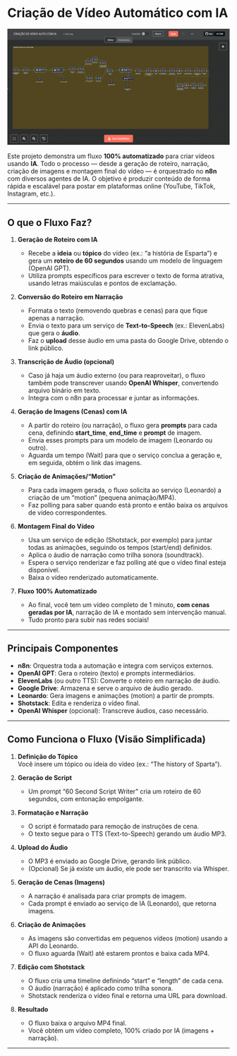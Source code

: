 # Criação de Vídeo Automático com IA

![Fluxo Principal - Criação de Vídeo Auto com IA](./CRIA%C3%87%C3%83O%20DE%20VIDEO%20AUTO%20COM%20IA.png)

Este projeto demonstra um fluxo **100% automatizado** para criar vídeos usando **IA**. Todo o processo — desde a geração de roteiro, narração, criação de imagens e montagem final do vídeo — é orquestrado no **n8n** com diversos agentes de IA. O objetivo é produzir conteúdo de forma rápida e escalável para postar em plataformas online (YouTube, TikTok, Instagram, etc.).

---

## O que o Fluxo Faz?

1. **Geração de Roteiro com IA**  
   - Recebe a **ideia** ou **tópico** do vídeo (ex.: “a história de Esparta”) e gera um **roteiro de 60 segundos** usando um modelo de linguagem (OpenAI GPT).  
   - Utiliza prompts específicos para escrever o texto de forma atrativa, usando letras maiúsculas e pontos de exclamação.

2. **Conversão do Roteiro em Narração**  
   - Formata o texto (removendo quebras e cenas) para que fique apenas a narração.  
   - Envia o texto para um serviço de **Text-to-Speech** (ex.: ElevenLabs) que gera o **áudio**.  
   - Faz o **upload** desse áudio em uma pasta do Google Drive, obtendo o link público.

3. **Transcrição de Áudio (opcional)**  
   - Caso já haja um áudio externo (ou para reaproveitar), o fluxo também pode transcrever usando **OpenAI Whisper**, convertendo arquivo binário em texto.  
   - Integra com o n8n para processar e juntar as informações.

4. **Geração de Imagens (Cenas) com IA**  
   - A partir do roteiro (ou narração), o fluxo gera **prompts** para cada cena, definindo **start_time**, **end_time** e **prompt** de imagem.  
   - Envia esses prompts para um modelo de imagem (Leonardo ou outro).  
   - Aguarda um tempo (Wait) para que o serviço conclua a geração e, em seguida, obtém o link das imagens.

5. **Criação de Animações/“Motion”**  
   - Para cada imagem gerada, o fluxo solicita ao serviço (Leonardo) a criação de um “motion” (pequena animação/MP4).  
   - Faz polling para saber quando está pronto e então baixa os arquivos de vídeo correspondentes.

6. **Montagem Final do Vídeo**  
   - Usa um serviço de edição (Shotstack, por exemplo) para juntar todas as animações, seguindo os tempos (start/end) definidos.  
   - Aplica o áudio de narração como trilha sonora (soundtrack).  
   - Espera o serviço renderizar e faz polling até que o vídeo final esteja disponível.  
   - Baixa o vídeo renderizado automaticamente.

7. **Fluxo 100% Automatizado**  
   - Ao final, você tem um vídeo completo de 1 minuto, **com cenas geradas por IA**, narração de IA e montado sem intervenção manual.  
   - Tudo pronto para subir nas redes sociais!

---

## Principais Componentes

- **n8n**: Orquestra toda a automação e integra com serviços externos.  
- **OpenAI GPT**: Gera o roteiro (texto) e prompts intermediários.  
- **ElevenLabs** (ou outro TTS): Converte o roteiro em narração de áudio.  
- **Google Drive**: Armazena e serve o arquivo de áudio gerado.  
- **Leonardo**: Gera imagens e animações (motion) a partir de prompts.  
- **Shotstack**: Edita e renderiza o vídeo final.  
- **OpenAI Whisper** (opcional): Transcreve áudios, caso necessário.

---

## Como Funciona o Fluxo (Visão Simplificada)

1. **Definição do Tópico**  
   Você insere um tópico ou ideia do vídeo (ex.: “The history of Sparta”).

2. **Geração de Script**  
   - Um prompt “60 Second Script Writer” cria um roteiro de 60 segundos, com entonação empolgante.

3. **Formatação e Narração**  
   - O script é formatado para remoção de instruções de cena.  
   - O texto segue para o TTS (Text-to-Speech) gerando um áudio MP3.

4. **Upload do Áudio**  
   - O MP3 é enviado ao Google Drive, gerando link público.  
   - (Opcional) Se já existe um áudio, ele pode ser transcrito via Whisper.

5. **Geração de Cenas (Imagens)**  
   - A narração é analisada para criar prompts de imagem.  
   - Cada prompt é enviado ao serviço de IA (Leonardo), que retorna imagens.

6. **Criação de Animações**  
   - As imagens são convertidas em pequenos vídeos (motion) usando a API do Leonardo.  
   - O fluxo aguarda (Wait) até estarem prontos e baixa cada MP4.

7. **Edição com Shotstack**  
   - O fluxo cria uma timeline definindo “start” e “length” de cada cena.  
   - O áudio (narração) é aplicado como trilha sonora.  
   - Shotstack renderiza o vídeo final e retorna uma URL para download.

8. **Resultado**  
   - O fluxo baixa o arquivo MP4 final.  
   - Você obtém um vídeo completo, 100% criado por IA (imagens + narração).

---

